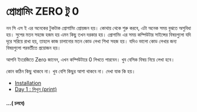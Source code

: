  # প্রোগ্রামিং ZERO টু 0
নন সি এস ই এর অনেকের টুকটাক প্রোগামিং প্রোয়জন হয়। কোথায় থেকে শুরু করবে, এটা অনেক সময় বুঝতে অসুবিধা হয়। সুপের মতন সহজে হজম হয় এমন কিছু তখন দরকার হয়।
প্রোগামিং এর সময় কম্পিউটার সাইন্সের বিষয়গুলো যদি দূরে সরিয়ে রাখা হয়, তাহলে কাজ চালানোর মতন কোড লেখা শিখা সহজ হয়। যদিও ভালো কোড লেখার জন্য বিষয়গুলো পরবর্তীতে প্রয়োজন হয়। 

আপনি ইংরেজিতে Zero জানেন, এখন কম্পিউটারে 0 লিখতে পারবেন। খুব বেসিক বিষয় নিয়ে লেখা হবে। 

কোন কঠিন কিছু থাকবে না। খুব বেশি কিছুর আশা থাকবে না। দেখা যাক কি হয়।
- [Installation](https://github.com/khabib97/python-zero-to-zero/blob/master/INSTALLATION.md)
- [Day 1 : লিখুন (print)](https://github.com/khabib97/python-zero-to-zero/blob/master/code/day_1.py)
#### ...( চলবে)